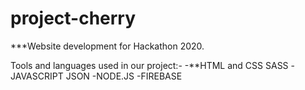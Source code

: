 # project-cherry
***Website development for Hackathon 2020.

Tools and languages used in our project:-
-**HTML and CSS SASS
-JAVASCRIPT JSON
-NODE.JS
-FIREBASE

